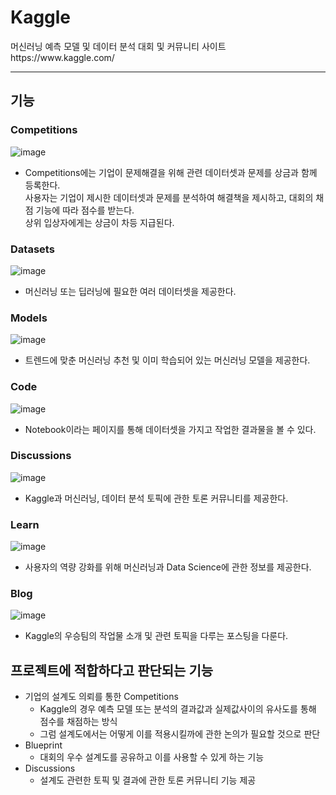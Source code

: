 <h1>Kaggle</h1>
머신러닝 예측 모델 및 데이터 분석 대회 및 커뮤니티 사이트<br>
https://www.kaggle.com/
<hr>
<h2>기능</h2>

### Competitions
![image](https://github.com/Donga-Software-engineering-B/idea/assets/100742374/7183a673-5e9c-4b44-a4a3-f232b2d3bef8)<br/>
* Competitions에는 기업이 문제해결을 위해 관련 데이터셋과 문제를 상금과 함께 등록한다.<br/>
사용자는 기업이 제시한 데이터셋과 문제를 분석하여 해결책을 제시하고, 대회의 채점 기능에 따라 점수를 받는다.<br/>
상위 입상자에게는 상금이 차등 지급된다.

### Datasets
![image](https://github.com/Donga-Software-engineering-B/idea/assets/100742374/6ad71aa4-f874-4437-8387-c964780e17f3)<br/>
* 머신러닝 또는 딥러닝에 필요한 여러 데이터셋을 제공한다.<br/>

### Models
![image](https://github.com/Donga-Software-engineering-B/idea/assets/100742374/eb7473fc-b19e-4e13-a61d-3be9693762b0)<br/>
* 트렌드에 맞춘 머신러닝 추천 및 이미 학습되어 있는 머신러닝 모델을 제공한다.<br/>

### Code
![image](https://github.com/Donga-Software-engineering-B/idea/assets/100742374/6c92558c-b930-49c9-bc1d-63970e65063e)<br/>
* Notebook이라는 페이지를 통해 데이터셋을 가지고 작업한 결과물을 볼 수 있다.<br/>

### Discussions
![image](https://github.com/Donga-Software-engineering-B/idea/assets/100742374/87a763ca-42a9-4b40-92d0-8919bab980b3)<br/>
* Kaggle과 머신러닝, 데이터 분석 토픽에 관한 토론 커뮤니티를 제공한다.<br/>

### Learn
![image](https://github.com/Donga-Software-engineering-B/idea/assets/100742374/a673cce2-3b5a-4d32-86cd-26de3eaa3cbd)<br/>
* 사용자의 역량 강화를 위해 머신러닝과 Data Science에 관한 정보를 제공한다.<br/>

### Blog
![image](https://github.com/Donga-Software-engineering-B/idea/assets/100742374/b9154415-8b41-4ff7-93a9-368aa0e39f8d) <br/>
* Kaggle의 우승팀의 작업물 소개 및 관련 토픽을 다루는 포스팅을 다룬다.<br/>

<h2>프로젝트에 적합하다고 판단되는 기능</h2>

* 기업의 설계도 의뢰를 통한 Competitions
  - Kaggle의 경우 예측 모델 또는 분석의 결과값과 실제값사이의 유사도를 통해 점수를 채점하는 방식
  - 그럼 설계도에서는 어떻게 이를 적용시킬까에 관한 논의가 필요할 것으로 판단
* Blueprint
  - 대회의 우수 설계도를 공유하고 이를 사용할 수 있게 하는 기능
* Discussions
  - 설계도 관련한 토픽 및 결과에 관한 토론 커뮤니티 기능 제공
